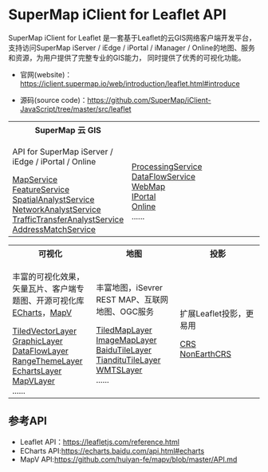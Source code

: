 # SuperMap iClient for Leaflet API
SuperMap iClient for Leaflet 是一套基于Leaflet的云GIS网络客户端开发平台， 支持访问SuperMap iServer / iEdge / iPortal / iManager / Online的地图、服务和资源，为用户提供了完整专业的GIS能力， 同时提供了优秀的可视化功能。

*   官网(website)：<a href="https://iclient.supermap.io/web/introduction/leaflet.html#introduce" target="_parent">https://iclient.supermap.io/web/introduction/leaflet.html#introduce</a>

*   源码(source code)：<a href="https://github.com/SuperMap/iClient-JavaScript/tree/master/src/leaflet" target="_blank">https://github.com/SuperMap/iClient-JavaScript/tree/master/src/leaflet</a>
<table><tr>
    <th width="33.3%">SuperMap 云 GIS</th><th width="33.3%"></th><th width="33.3%"></th>
</tr><tr>
    <td><p>API for SuperMap iServer / iEdge / iPortal / Online</p>
        <a href="MapService.html">MapService</a><br>
        <a href="FeatureService.html">FeatureService</a><br>
        <a href="SpatialAnalystService.html">SpatialAnalystService</a><br>
        <a href="NetworkAnalystService.html">NetworkAnalystService</a><br>
        <a href="TrafficTransferAnalystService.html">TrafficTransferAnalystService</a><br>
        <a href="AddressMatchService.html">AddressMatchService</a></td>
     <td>
        <br>
        <a href="ProcessingService.html">ProcessingService</a><br>
        <a href="DataFlowService.html">DataFlowService</a><br>
        <a href="WebMap.html">WebMap</a><br>
        <a href="IPortal.html">IPortal</a><br>
        <a href="Online.html">Online</a><br>
        ......</td>
         <td><p> </p></td>
</tr></table>
<table><tr>
    <th width="33.3%">可视化</th><th width="33.3%">地图</th><th width="33.3%">投影</th>
</tr><tr>
    <td><p>丰富的可视化效果，矢量瓦片、客户端专题图、开源可视化库 <a href="https://echarts.baidu.com/">ECharts</a>，<a href="https://mapv.baidu.com/">MapV</a></p>
        <a href="TiledVectorLayer.html">TiledVectorLayer</a><br>
        <a href="GraphicLayer.html">GraphicLayer</a><br>
        <a href="DataFlowLayer.html">DataFlowLayer</a><br>
        <a href="RangeThemeLayer.html">RangeThemeLayer</a><br>
        <a href="EchartsLayer.html">EchartsLayer</a><br>
        <a href="MapVLayer.html">MapVLayer</a><br>
        ......</td>
    <td><p>丰富地图，iSevrer REST MAP、互联网地图、OGC服务</p>
        <a href="TiledMapLayer.html">TiledMapLayer</a><br>
        <a href="ImageMapLayer.html">ImageMapLayer</a><br>
        <a href="BaiduTileLayer.html">BaiduTileLayer</a><br>
        <a href="TiandituTileLayer.html">TiandituTileLayer</a><br>
        <a href="WMTSLayer.html">WMTSLayer</a><br>
         ......</td>
    <td><p>扩展Leaflet投影，更易用</p>
        <a href="CRS.html">CRS</a><br>
        <a href="NonEarthCRS.html">NonEarthCRS</a><br>
</tr></table>

## 参考API

*   Leaflet API：<a href="https://leafletjs.com/reference.html" target="_blank">https://leafletjs.com/reference.html</a>
*   ECharts API:<a href="https://echarts.baidu.com/api.html#echarts" target="_blank">https://echarts.baidu.com/api.html#echarts</a>
*   MapV API:<a href="https://github.com/huiyan-fe/mapv/blob/master/API.md" target="_blank">https://github.com/huiyan-fe/mapv/blob/master/API.md</a>
